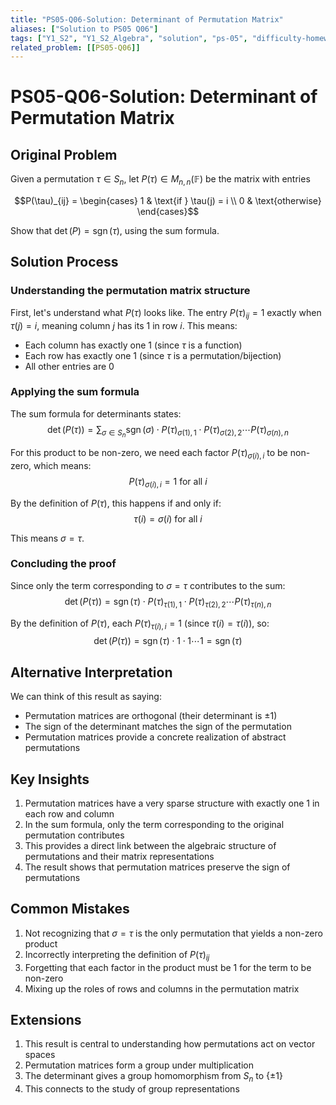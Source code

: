 ```yaml
---
title: "PS05-Q06-Solution: Determinant of Permutation Matrix"
aliases: ["Solution to PS05 Q06"]
tags: ["Y1_S2", "Y1_S2_Algebra", "solution", "ps-05", "difficulty-homework", "permutation-matrix", "sum-formula"]
related_problem: [[PS05-Q06]]
---
```


# PS05-Q06-Solution: Determinant of Permutation Matrix

## Original Problem
Given a permutation $\tau \in S_n$, let $P(\tau) \in M_{n,n}(\mathbb{F})$ be the matrix with entries

$$P(\tau)_{ij} = \begin{cases}
1 & \text{if } \tau(j) = i \\
0 & \text{otherwise}
\end{cases}$$

Show that $\operatorname{det}(P) = \operatorname{sgn}(\tau)$, using the sum formula.

## Solution Process

### Understanding the permutation matrix structure

First, let's understand what $P(\tau)$ looks like. The entry $P(\tau)_{ij} = 1$ exactly when $\tau(j) = i$, meaning column $j$ has its 1 in row $i$. This means:
- Each column has exactly one 1 (since $\tau$ is a function)
- Each row has exactly one 1 (since $\tau$ is a permutation/bijection)
- All other entries are 0

### Applying the sum formula

The sum formula for determinants states:
$$\operatorname{det}(P(\tau)) = \sum_{\sigma \in S_n} \operatorname{sgn}(\sigma) \cdot P(\tau)_{\sigma(1),1} \cdot P(\tau)_{\sigma(2),2} \cdots P(\tau)_{\sigma(n),n}$$

For this product to be non-zero, we need each factor $P(\tau)_{\sigma(i),i}$ to be non-zero, which means:
$$P(\tau)_{\sigma(i),i} = 1 \text{ for all } i$$

By the definition of $P(\tau)$, this happens if and only if:
$$\tau(i) = \sigma(i) \text{ for all } i$$

This means $\sigma = \tau$.

### Concluding the proof

Since only the term corresponding to $\sigma = \tau$ contributes to the sum:
$$\operatorname{det}(P(\tau)) = \operatorname{sgn}(\tau) \cdot P(\tau)_{\tau(1),1} \cdot P(\tau)_{\tau(2),2} \cdots P(\tau)_{\tau(n),n}$$

By the definition of $P(\tau)$, each $P(\tau)_{\tau(i),i} = 1$ (since $\tau(i) = \tau(i)$), so:
$$\operatorname{det}(P(\tau)) = \operatorname{sgn}(\tau) \cdot 1 \cdot 1 \cdots 1 = \operatorname{sgn}(\tau)$$

## Alternative Interpretation

We can think of this result as saying:
- Permutation matrices are orthogonal (their determinant is ±1)
- The sign of the determinant matches the sign of the permutation
- Permutation matrices provide a concrete realization of abstract permutations

## Key Insights
1. Permutation matrices have a very sparse structure with exactly one 1 in each row and column
2. In the sum formula, only the term corresponding to the original permutation contributes
3. This provides a direct link between the algebraic structure of permutations and their matrix representations
4. The result shows that permutation matrices preserve the sign of permutations

## Common Mistakes
1. Not recognizing that $\sigma = \tau$ is the only permutation that yields a non-zero product
2. Incorrectly interpreting the definition of $P(\tau)_{ij}$
3. Forgetting that each factor in the product must be 1 for the term to be non-zero
4. Mixing up the roles of rows and columns in the permutation matrix

## Extensions
1. This result is central to understanding how permutations act on vector spaces
2. Permutation matrices form a group under multiplication
3. The determinant gives a group homomorphism from $S_n$ to $\{\pm 1\}$
4. This connects to the study of group representations
